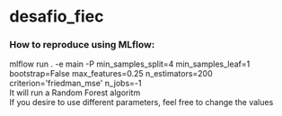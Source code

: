 # desafio_fiec

### How to reproduce using MLflow:
mlflow run . -e main -P min_samples_split=4 min_samples_leaf=1 bootstrap=False max_features=0.25 n_estimators=200 criterion='friedman_mse' n_jobs=-1 </br>
It will run a Random Forest algoritm</br>
If you desire to use different parameters, feel free to change the values
